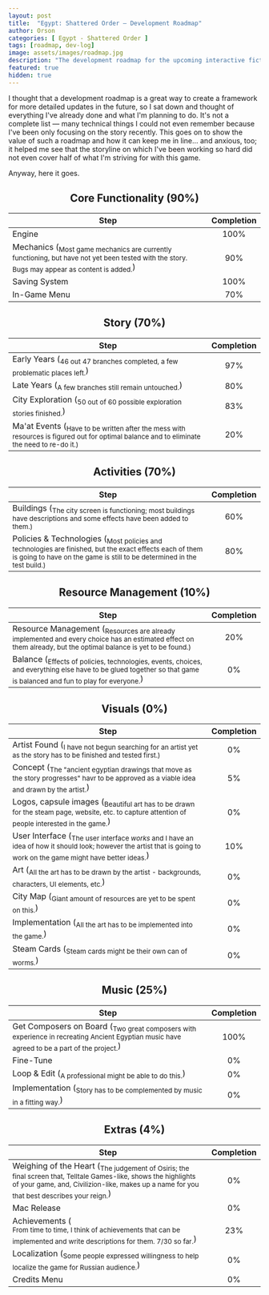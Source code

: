 ```yaml
---
layout: post
title:  "Egypt: Shattered Order — Development Roadmap"
author: Orson
categories: [ Egypt - Shattered Order ]
tags: [roadmap, dev-log]
image: assets/images/roadmap.jpg
description: "The development roadmap for the upcoming interactive fiction/strategy videogame Egypt: Shattered Order"
featured: true
hidden: true
---
```


I thought that a development roadmap is a great way to create a framework for more detailed updates in the future, so I sat down and thought of everything I've already done and what I'm planning to do. It's not a complete list — many technical things I could not even remember because I've been only focusing on the story recently. This goes on to show the value of such a roadmap and how it can keep me in line... and anxious, too; it helped me see that the storyline on which I've been working so hard did not even cover half of what I'm striving for with this game.

Anyway, here it goes.



<center> <h2>Core Functionality (90%)</h2> </center>

| Step 	|  Completion  	|
|--------------------------------------------------------------------------------------------------------------------------------------------------------	|:------------:	|
| Engine 	| 100% 	|
| Mechanics (<sub><span class="spoiler">Most game mechanics are currently functioning, but have not yet been tested with the story. Bugs may appear as content is added.</span></sub>) 	| 90% 	|
| Saving System 	| 100% 	|
| In-Game Menu 	| 70% 	|



<center> <h2>Story (70%)</h2> </center>

| Step 	|  Completion  	|
|--------------------------------------------------------------------------------------------------------------------------------------------------------	|:------------:	|
| Early Years (<sub><span class="spoiler">46 out 47 branches completed, a few problematic places left.</span></sub>) 	| 97% 	|
| Late Years (<sub><span class="spoiler">A few branches still remain untouched.</span></sub>) 	| 80% 	|
| City Exploration (<sub><span class="spoiler">50 out of 60 possible exploration stories finished.</span></sub>) 	| 83% 	|
| Ma'at Events (<sub><span class="spoiler">Have to be written after the mess with resources is figured out for optimal balance and to eliminate the need to re-do it.</span>) 	| 20% 	|



<center> <h2>Activities (70%)</h2> </center>

| Step 	|  Completion  	|
|--------------------------------------------------------------------------------------------------------------------------------------------------------	|:------------:	|
| Buildings (<sub><span class="spoiler">The city screen is functioning; most buildings have descriptions and some effects have been added to them.</span>) 	| 60% 	|
| Policies & Technologies (<sub><span class="spoiler">Most policies and technologies are finished, but the exact effects each of them is going to have on the game is still to be determined in the test build.</span>) 	| 80% 	|



<center> <h2>Resource Management (10%)</h2> </center>

| Step 	|  Completion  	|
|--------------------------------------------------------------------------------------------------------------------------------------------------------	|:------------:	|
| Resource Management (<sub><span class="spoiler">Resources are already implemented and every choice has an estimated effect on them already, but the optimal balance is yet to be found.</span>) 	| 20% 	|
| Balance (<sub><span class="spoiler">Effects of policies, technologies, events, choices, and everything else have to be glued together so that game is balanced and fun to play for everyone.</span></sub>) 	| 0% 	|



<center> <h2>Visuals (0%)</h2> </center>

| Step 	|  Completion  	|
|--------------------------------------------------------------------------------------------------------------------------------------------------------	|:------------:	|
| Artist Found (<sub><span class="spoiler">I have not begun searching for an artist yet as the story has to be finished and tested first.</span>) 	| 0% 	|
| Concept (<sub><span class="spoiler">The "ancient egyptian drawings that move as the story progresses" havr to be approved as a viable idea and drawn by the artist.</span></sub>) 	| 5% 	|
| Logos, capsule images (<sub><span class="spoiler">Beautiful art has to be drawn for the steam page, website, etc. to capture attention of people interested in the game.</span></sub>) 	| 0% 	|
| User Interface (<sub><span class="spoiler">The user interface *works* and I have an idea of how it should look; however the artist that is going to work on the game might have better ideas.</span></sub>) 	| 10% 	|
| Art (<sub><span class="spoiler">All the art has to be drawn by the artist - backgrounds, characters, UI elements, etc.</span></sub>) 	| 0% 	|
| City Map (<sub><span class="spoiler">Giant amount of resources are yet to be spent on this.</span></sub>) 	| 0% 	|
| Implementation (<sub><span class="spoiler">All the art has to be implemented into the game.</span></sub>) 	| 0% 	|
| Steam Cards (<sub><span class="spoiler">Steam cards might be their own can of worms.</span></sub>) 	| 0% 	|



<center> <h2>Music (25%)</h2> </center>

| Step 	|  Completion  	|
|--------------------------------------------------------------------------------------------------------------------------------------------------------	|:------------:	|
| Get Composers on Board (<sub><span class="spoiler">Two great composers with experience in recreating Ancient Egyptian music have agreed to be a part of the project.</span></sub>) 	| 100% 	|
| Fine-Tune 	| 0% 	|
| Loop & Edit (<sub><span class="spoiler">A professional might be able to do this.</span></sub>) 	| 0% 	|
| Implementation (<sub><span class="spoiler">Story has to be complemented by music in a fitting way.</span></sub>) 	| 0% 	|



<center> <h2>Extras (4%)</h2> </center>

| Step 	|  Completion  	|
|--------------------------------------------------------------------------------------------------------------------------------------------------------	|:------------:	|
| Weighing of the Heart (<sub><span class="spoiler">The judgement of Osiris; the final screen that, Telltale Games-like, shows the highlights of your game, and, Civilizion-like, makes up a name for you that best describes your reign.</span></sub>) 	| 0% 	|
| Mac Release 	| 0% 	|
| Achievements (<br><sub><span class="spoiler">From time to time, I think of achievements that can be implemented and write descriptions for them. 7/30 so far.</span></sub>) 	| 23% 	|
| Localization (<sub><span class="spoiler">Some people expressed willingness to help localize the game for Russian audience.</span></sub>) 	| 0% 	|
| Credits Menu 	| 0% 	|




